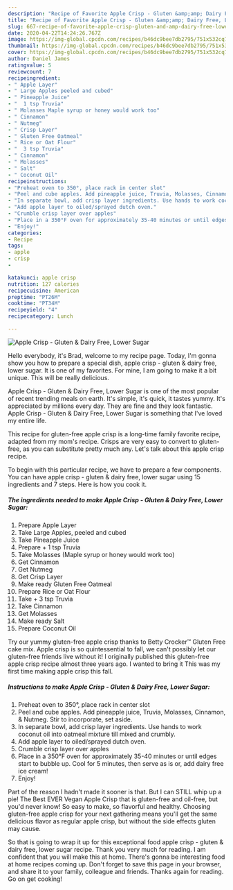 ```yaml
---
description: "Recipe of Favorite Apple Crisp - Gluten &amp;amp; Dairy Free, Lower Sugar"
title: "Recipe of Favorite Apple Crisp - Gluten &amp;amp; Dairy Free, Lower Sugar"
slug: 667-recipe-of-favorite-apple-crisp-gluten-and-amp-dairy-free-lower-sugar
date: 2020-04-22T14:24:26.767Z
image: https://img-global.cpcdn.com/recipes/b46dc9bee7db2795/751x532cq70/apple-crisp-gluten-dairy-free-lower-sugar-recipe-main-photo.jpg
thumbnail: https://img-global.cpcdn.com/recipes/b46dc9bee7db2795/751x532cq70/apple-crisp-gluten-dairy-free-lower-sugar-recipe-main-photo.jpg
cover: https://img-global.cpcdn.com/recipes/b46dc9bee7db2795/751x532cq70/apple-crisp-gluten-dairy-free-lower-sugar-recipe-main-photo.jpg
author: Daniel James
ratingvalue: 5
reviewcount: 7
recipeingredient:
- " Apple Layer"
- " Large Apples peeled and cubed"
- " Pineapple Juice"
- "  1 tsp Truvia"
- " Molasses Maple syrup or honey would work too"
- " Cinnamon"
- " Nutmeg"
- " Crisp Layer"
- " Gluten Free Oatmeal"
- " Rice or Oat Flour"
- "  3 tsp Truvia"
- " Cinnamon"
- " Molasses"
- " Salt"
- " Coconut Oil"
recipeinstructions:
- "Preheat oven to 350°, place rack in center slot"
- "Peel and cube apples. Add pineapple juice, Truvia, Molasses, Cinnamon, &amp; Nutmeg. Stir to incorporate, set aside."
- "In separate bowl, add crisp layer ingredients. Use hands to work coconut oil into oatmeal mixture till mixed and crumbly."
- "Add apple layer to oiled/sprayed dutch oven."
- "Crumble crisp layer over apples"
- "Place in a 350°F oven for approximately 35-40 minutes or until edges start to bubble up. Cool for 5 minutes, then serve as is or, add dairy free ice cream!"
- "Enjoy!"
categories:
- Recipe
tags:
- apple
- crisp
- 

katakunci: apple crisp  
nutrition: 127 calories
recipecuisine: American
preptime: "PT26M"
cooktime: "PT34M"
recipeyield: "4"
recipecategory: Lunch

---
```



![Apple Crisp - Gluten &amp; Dairy Free, Lower Sugar](https://img-global.cpcdn.com/recipes/b46dc9bee7db2795/751x532cq70/apple-crisp-gluten-dairy-free-lower-sugar-recipe-main-photo.jpg)

Hello everybody, it's Brad, welcome to my recipe page. Today, I'm gonna show you how to prepare a special dish, apple crisp - gluten &amp; dairy free, lower sugar. It is one of my favorites. For mine, I am going to make it a bit unique. This will be really delicious.

Apple Crisp - Gluten &amp; Dairy Free, Lower Sugar is one of the most popular of recent trending meals on earth. It's simple, it's quick, it tastes yummy. It's appreciated by millions every day. They are fine and they look fantastic. Apple Crisp - Gluten &amp; Dairy Free, Lower Sugar is something that I've loved my entire life.

This recipe for gluten-free apple crisp is a long-time family favorite recipe, adapted from my mom&#39;s recipe. Crisps are very easy to convert to gluten-free, as you can substitute pretty much any. Let&#39;s talk about this apple crisp recipe.


To begin with this particular recipe, we have to prepare a few components. You can have apple crisp - gluten &amp; dairy free, lower sugar using 15 ingredients and 7 steps. Here is how you cook it.

##### The ingredients needed to make Apple Crisp - Gluten &amp; Dairy Free, Lower Sugar:

1. Prepare  Apple Layer
1. Take  Large Apples, peeled and cubed
1. Take  Pineapple Juice
1. Prepare  + 1 tsp Truvia
1. Take  Molasses (Maple syrup or honey would work too)
1. Get  Cinnamon
1. Get  Nutmeg
1. Get  Crisp Layer
1. Make ready  Gluten Free Oatmeal
1. Prepare  Rice or Oat Flour
1. Take  + 3 tsp Truvia
1. Take  Cinnamon
1. Get  Molasses
1. Make ready  Salt
1. Prepare  Coconut Oil


Try our yummy gluten-free apple crisp thanks to Betty Crocker™ Gluten Free cake mix. Apple crisp is so quintessential to fall, we can&#39;t possibly let our gluten-free friends live without it! I originally published this gluten-free apple crisp recipe almost three years ago. I wanted to bring it This was my first time making apple crisp this fall. 

##### Instructions to make Apple Crisp - Gluten &amp; Dairy Free, Lower Sugar:

1. Preheat oven to 350°, place rack in center slot
1. Peel and cube apples. Add pineapple juice, Truvia, Molasses, Cinnamon, &amp; Nutmeg. Stir to incorporate, set aside.
1. In separate bowl, add crisp layer ingredients. Use hands to work coconut oil into oatmeal mixture till mixed and crumbly.
1. Add apple layer to oiled/sprayed dutch oven.
1. Crumble crisp layer over apples
1. Place in a 350°F oven for approximately 35-40 minutes or until edges start to bubble up. Cool for 5 minutes, then serve as is or, add dairy free ice cream!
1. Enjoy!


Part of the reason I hadn&#39;t made it sooner is that. But I can STILL whip up a pie! The Best EVER Vegan Apple Crisp that is gluten-free and oil-free, but you&#39;d never know! So easy to make, so flavorful and healthy. Choosing gluten-free apple crisp for your next gathering means you&#39;ll get the same delicious flavor as regular apple crisp, but without the side effects gluten may cause. 

So that is going to wrap it up for this exceptional food apple crisp - gluten &amp; dairy free, lower sugar recipe. Thank you very much for reading. I am confident that you will make this at home. There's gonna be interesting food at home recipes coming up. Don't forget to save this page in your browser, and share it to your family, colleague and friends. Thanks again for reading. Go on get cooking!
